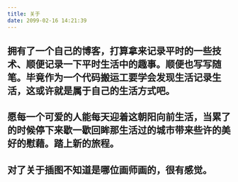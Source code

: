 ```yaml
---
title: 关于
date: 2099-02-16 14:21:39
---
```

## 拥有了一个自己的博客，打算拿来记录平时的一些技术、顺便记录一下平时生活中的趣事。顺便也写写随笔。毕竟作为一个代码搬运工要学会发现生活记录生活，这或许就是属于自己的生活方式吧。
## 愿每一个可爱的人能每天迎着这朝阳向前生活，当累了的时候停下来歇一歇回眸那生活过的城市带来些许的美好的慰藉。踏上新的旅程。
## 对了关于插图不知道是哪位画师画的，很有感觉。